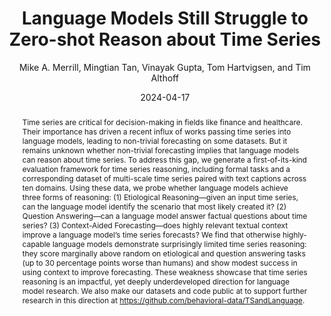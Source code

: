 ---
abstract: 'Time series are critical for decision-making in fields like finance and
  healthcare. Their importance has driven a recent influx of works passing time series
  into language models, leading to non-trivial forecasting on some datasets. But it
  remains unknown whether non-trivial forecasting implies that language models can
  reason about time series. To address this gap, we generate a first-of-its-kind evaluation
  framework for time series reasoning, including formal tasks and a corresponding
  dataset of multi-scale time series paired with text captions across ten domains.
  Using these data, we probe whether language models achieve three forms of reasoning:
  (1) Etiological Reasoning—given an input time series, can the language model identify
  the scenario that most likely created it? (2) Question Answering—can a language
  model answer factual questions about time series? (3) Context-Aided Forecasting—does
  highly relevant textual context improve a language model’s time series forecasts?
  We find that otherwise highly-capable language models demonstrate surprisingly limited
  time series reasoning: they score marginally above random on etiological and question
  answering tasks (up to 30 percentage points worse than humans) and show modest success
  in using context to improve forecasting. These weakness showcase that time series
  reasoning is an impactful, yet deeply underdeveloped direction for language model
  research. We also make our datasets and code public at to support further research
  in this direction at https://github.com/behavioral-data/TSandLanguage.'
author: Mike A. Merrill, Mingtian Tan, Vinayak Gupta, Tom Hartvigsen, and Tim Althoff
date: '2024-04-17'
eprint: '2404.11757'

eprintclass: cs
eprinttype: arxiv
key: merrillLanguageModelsStill2024
keywords: Computer Science - Computation and Language
langid: english
pdf_path: resources/pubpdfs/merrillLanguageModelsStill2024.pdf
pubstate: preprint
thumb_path: resources/thumbnails/merrillLanguageModelsStill2024.png
title: '  Language Models Still Struggle to Zero-shot Reason about Time Series'
url: http://arxiv.org/abs/2404.11757
urldate: '2024-05-14'
venue: Preprint
year: '2024'
other_links:
  - name: Data & Code
    url: https://github.com/behavioral-data/TSandLanguage
---
